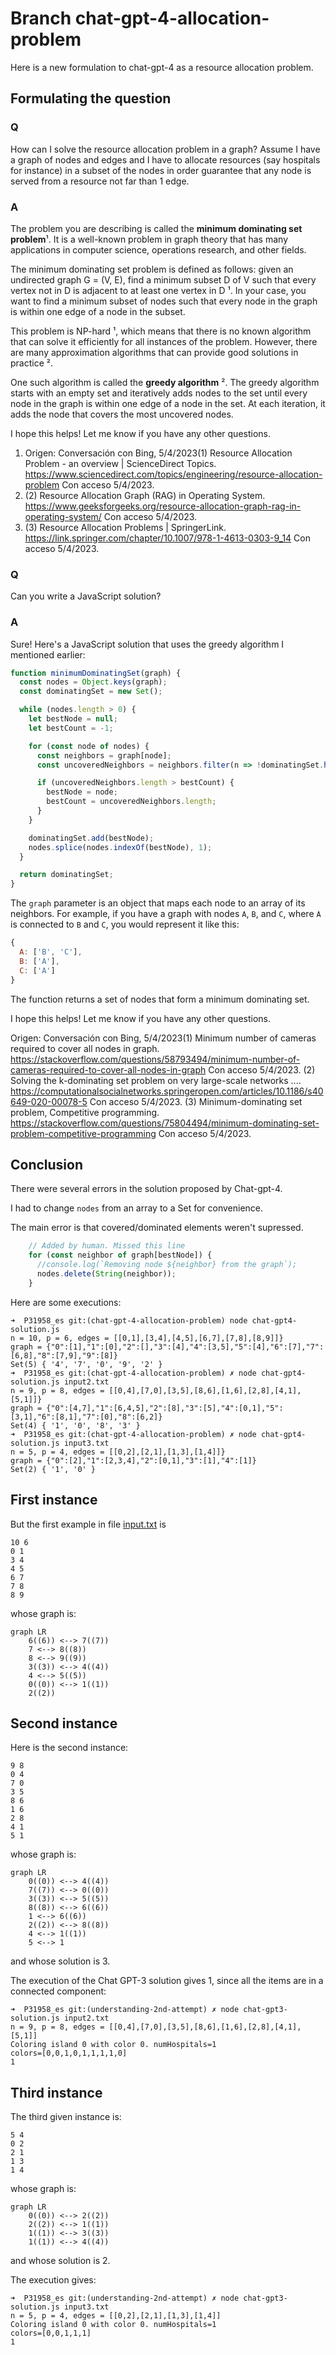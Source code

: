 # Branch chat-gpt-4-allocation-problem

Here is a new formulation to chat-gpt-4 as a resource allocation problem.


## Formulating the question

### Q 

How can I solve the resource allocation problem in a graph? Assume I have a graph of nodes and edges and I have to allocate resources (say hospitals for instance) in a subset of the nodes in order guarantee that any node is served from a resource not far than 1 edge.

### A

The problem you are describing is called the **minimum dominating set problem**¹. It is a well-known problem in graph theory that has many applications in computer science, operations research, and other fields.

The minimum dominating set problem is defined as follows: given an undirected graph G = (V, E), find a minimum subset D of V such that every vertex not in D is adjacent to at least one vertex in D ¹. In your case, you want to find a minimum subset of nodes such that every node in the graph is within one edge of a node in the subset.

This problem is NP-hard ¹, which means that there is no known algorithm that can solve it efficiently for all instances of the problem. However, there are many approximation algorithms that can provide good solutions in practice ².

One such algorithm is called the **greedy algorithm** ². The greedy algorithm starts with an empty set and iteratively adds nodes to the set until every node in the graph is within one edge of a node in the set. At each iteration, it adds the node that covers the most uncovered nodes.

I hope this helps! Let me know if you have any other questions.

1. Origen: Conversación con Bing, 5/4/2023(1) Resource Allocation Problem - an overview | ScienceDirect Topics. https://www.sciencedirect.com/topics/engineering/resource-allocation-problem Con acceso 5/4/2023.
2. (2) Resource Allocation Graph (RAG) in Operating System. https://www.geeksforgeeks.org/resource-allocation-graph-rag-in-operating-system/ Con acceso 5/4/2023.
3. (3) Resource Allocation Problems | SpringerLink. https://link.springer.com/chapter/10.1007/978-1-4613-0303-9_14 Con acceso 5/4/2023.

### Q

Can you write a JavaScript solution?

### A 

Sure! Here's a JavaScript solution that uses the greedy algorithm I mentioned earlier:

```javascript
function minimumDominatingSet(graph) {
  const nodes = Object.keys(graph);
  const dominatingSet = new Set();

  while (nodes.length > 0) {
    let bestNode = null;
    let bestCount = -1;

    for (const node of nodes) {
      const neighbors = graph[node];
      const uncoveredNeighbors = neighbors.filter(n => !dominatingSet.has(n));

      if (uncoveredNeighbors.length > bestCount) {
        bestNode = node;
        bestCount = uncoveredNeighbors.length;
      }
    }

    dominatingSet.add(bestNode);
    nodes.splice(nodes.indexOf(bestNode), 1);
  }

  return dominatingSet;
}
```

The `graph` parameter is an object that maps each node to an array of its neighbors. For example, if you have a graph with nodes `A`, `B`, and `C`, where `A` is connected to `B` and `C`, you would represent it like this:

```javascript
{
  A: ['B', 'C'],
  B: ['A'],
  C: ['A']
}
```

The function returns a set of nodes that form a minimum dominating set.

I hope this helps! Let me know if you have any other questions.

Origen: Conversación con Bing, 5/4/2023(1) Minimum number of cameras required to cover all nodes in graph. https://stackoverflow.com/questions/58793494/minimum-number-of-cameras-required-to-cover-all-nodes-in-graph Con acceso 5/4/2023.
(2) Solving the k-dominating set problem on very large-scale networks .... https://computationalsocialnetworks.springeropen.com/articles/10.1186/s40649-020-00078-5 Con acceso 5/4/2023.
(3) Minimum-dominating set problem, Competitive programming. https://stackoverflow.com/questions/75804494/minimum-dominating-set-problem-competitive-programming Con acceso 5/4/2023.

## Conclusion

There were several errors in the  solution proposed by Chat-gpt-4.

I had to change `nodes` from an array to a Set for convenience.

The main error is that covered/dominated elements weren't supressed.

```js
    // Added by human. Missed this line
    for (const neighbor of graph[bestNode]) {
      //console.log(`Removing node ${neighbor} from the graph`);
      nodes.delete(String(neighbor));
    }
```

Here are some executions:

```
➜  P31958_es git:(chat-gpt-4-allocation-problem) node chat-gpt4-solution.js           
n = 10, p = 6, edges = [[0,1],[3,4],[4,5],[6,7],[7,8],[8,9]]}
graph = {"0":[1],"1":[0],"2":[],"3":[4],"4":[3,5],"5":[4],"6":[7],"7":[6,8],"8":[7,9],"9":[8]}
Set(5) { '4', '7', '0', '9', '2' }
➜  P31958_es git:(chat-gpt-4-allocation-problem) ✗ node chat-gpt4-solution.js input2.txt
n = 9, p = 8, edges = [[0,4],[7,0],[3,5],[8,6],[1,6],[2,8],[4,1],[5,1]]}
graph = {"0":[4,7],"1":[6,4,5],"2":[8],"3":[5],"4":[0,1],"5":[3,1],"6":[8,1],"7":[0],"8":[6,2]}
Set(4) { '1', '0', '8', '3' }
➜  P31958_es git:(chat-gpt-4-allocation-problem) ✗ node chat-gpt4-solution.js input3.txt
n = 5, p = 4, edges = [[0,2],[2,1],[1,3],[1,4]]}
graph = {"0":[2],"1":[2,3,4],"2":[0,1],"3":[1],"4":[1]}
Set(2) { '1', '0' }
```

## First instance

But the first example in file [input.txt](input.txt) is 

```
10 6
0 1
3 4
4 5
6 7
7 8
8 9
```

whose graph is:

```mermaid
graph LR
    6((6)) <--> 7((7))
    7 <--> 8((8))
    8 <--> 9((9))
    3((3)) <--> 4((4))
    4 <--> 5((5))
    0((0)) <--> 1((1))
    2((2))
```
## Second instance

Here is the second instance:

```
9 8
0 4
7 0
3 5
8 6
1 6
2 8
4 1
5 1
```

whose graph is:

```mermaid
graph LR
    0((0)) <--> 4((4))
    7((7)) <--> 0((0))
    3((3)) <--> 5((5))
    8((8)) <--> 6((6))
    1 <--> 6((6))
    2((2)) <--> 8((8))
    4 <--> 1((1))
    5 <--> 1
```

and whose solution is 3.

The execution of the Chat GPT-3 solution gives 1, since all the items are in a connected component:

```
➜  P31958_es git:(understanding-2nd-attempt) ✗ node chat-gpt3-solution.js input2.txt 
n = 9, p = 8, edges = [[0,4],[7,0],[3,5],[8,6],[1,6],[2,8],[4,1],[5,1]]
Coloring island 0 with color 0. numHospitals=1
colors=[0,0,1,0,1,1,1,1,0]
1
```

## Third instance

The third given instance is:

```
5 4
0 2
2 1
1 3
1 4
```
whose graph is:

```mermaid
graph LR
    0((0)) <--> 2((2))
    2((2)) <--> 1((1))
    1((1)) <--> 3((3))
    1((1)) <--> 4((4))
```

and whose solution is 2.

The execution gives:

```
➜  P31958_es git:(understanding-2nd-attempt) ✗ node chat-gpt3-solution.js input3.txt
n = 5, p = 4, edges = [[0,2],[2,1],[1,3],[1,4]]
Coloring island 0 with color 0. numHospitals=1
colors=[0,0,1,1,1]
1
```

